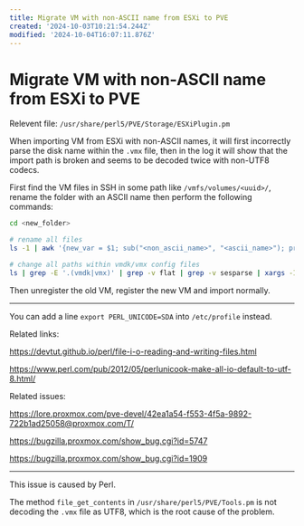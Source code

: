 ```yaml
---
title: Migrate VM with non-ASCII name from ESXi to PVE
created: '2024-10-03T10:21:54.244Z'
modified: '2024-10-04T16:07:11.876Z'
---
```


# Migrate VM with non-ASCII name from ESXi to PVE

Relevent file: `/usr/share/perl5/PVE/Storage/ESXiPlugin.pm`

When importing VM from ESXi with non-ASCII names, it will first incorrectly parse the disk name within the `.vmx` file, then in the log it will show that the import path is broken and seems to be decoded twice with non-UTF8 codecs.

First find the VM files in SSH in some path like `/vmfs/volumes/<uuid>/`, rename the folder with an ASCII name then perform the following commands:

```bash
cd <new_folder>

# rename all files
ls -1 | awk '{new_var = $1; sub("<non_ascii_name>", "<ascii_name>"); print "mv " new_var " " $0 }' | awk -I bash -c 'abc'

# change all paths within vmdk/vmx config files
ls | grep -E '.(vmdk|vmx)' | grep -v flat | grep -v sesparse | xargs -Iabc sed -i 's/<non_ascii_name>/<ascii_name>/g' abc
```

Then unregister the old VM, register the new VM and import normally.

---

You can add a line `export PERL_UNICODE=SDA` into `/etc/profile` instead.

Related links:

https://devtut.github.io/perl/file-i-o-reading-and-writing-files.html

https://www.perl.com/pub/2012/05/perlunicook-make-all-io-default-to-utf-8.html/

Related issues:

https://lore.proxmox.com/pve-devel/42ea1a54-f553-4f5a-9892-722b1ad25058@proxmox.com/T/

https://bugzilla.proxmox.com/show_bug.cgi?id=5747

https://bugzilla.proxmox.com/show_bug.cgi?id=1909

---

This issue is caused by Perl.

The method `file_get_contents` in `/usr/share/perl5/PVE/Tools.pm` is not decoding the `.vmx` file as UTF8, which is the root cause of the problem.

